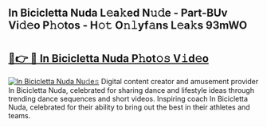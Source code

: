 ## In Bicicletta Nuda L𝚎a𝚔ed N𝚞𝚍e - Part-BUv Vi𝚍𝚎o P𝚑𝚘tos - H𝚘𝚝 O𝚗𝚕yf𝚊ns L𝚎a𝚔s 93mWO

# <h2><a href="http://kf7997e.oniu.top/?m=In+Bicicletta+Nuda">🔗👉 🔴 In Bicicletta Nuda P𝚑ot𝚘𝚜 V𝚒d𝚎o</a></h2>

[![In Bicicletta Nuda Nu𝚍e𝚜](https://i.imgur.com/0qMVB7G.gif)](http://kf7997e.oniu.top/?m=In+Bicicletta+Nuda)
Digital content creator and amusement provider In Bicicletta Nuda, celebrated for sharing dance and lifestyle ideas through trending dance sequences and short videos. Inspiring coach In Bicicletta Nuda, celebrated for their ability to bring out the best in their athletes and teams.  
